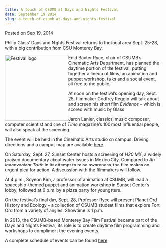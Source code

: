 ```yaml
---
title: A touch of CSUMB at Days and Nights Festival
date: September 19 2014
slug: a-touch-of-csumb-at-days-and-nights-festival
---
```


 



<span class="date">Posted on Sep 19, 2014    </span>
<p>Philip Glass&#x2019; Days and Nights Festival returns to the local area
Sept. 25-28, with a big contribution from CSU Monterey Bay.</p>
<p><img alt="Festival logo" src="https://news.csumb.edu/sites/default/files/65/attachments/news/images/festival_logo.png" style="width:204px; height:212px; float:left">Enid Baxter Ryce,
chair of CSUMB&#x2019;s Cinematic Arts Department, has planned the daytime
portion of the festival, putting together a lineup of films, an
animation and puppet workshop, talks and a social event, all free
to the public.</img></p>
<p>At noon on the festival&#x2019;s opening day, Sept. 25, filmmaker
Godfrey Reggio will talk about and screen his short film
<em>Evidence</em> &#x2013; which is scored with music by Glass.</p>
<p>Jaron Lanier, classical music composer, computer scientist and
one of <em>Time</em> magazine&#x2019;s 100 most influential people, will
also speak at the screening.</p>
<p>The event will be held in the Cinematic Arts studio on campus.
Driving directions and a campus map are available <a href="https://csumb.edu/maps" rel="nofollow">here</a>.</p>
<p>On Saturday, Sept. 27, Sunset Center hosts a screening of
<em>H20 MX</em>, a widely praised documentary about water issues in
Mexico City. Compared to <em>An Inconvenient Truth</em> in its
attempt to raise awareness, the film makes an urgent plea for
action. A discussion with the filmmakers will follow.</p>
<p>At 4 p.m., Soyeon Kim, a professor of animation at CSUMB, will
lead a spaceship-themed puppet and animation workshop in Sunset
Center&#x2019;s lobby, followed at 6 p.m. by a pizza party for
youngsters.</p>
<p>On the festival&#x2019;s final day, Sept. 28, Professor Ryce will
present Planet Ord History and Ecology &#x2013; a collection of CSUMB
student films that explore Fort Ord from a variety of angles.
Showtime is 1 p.m.</p>
<p>In 2013, the CSUMB-based Monterey Bay Film Festival became part
of the Days and Nights Festival; its role is to create daytime film
programming and workshops to compliment the evening events.</p>
<p>A complete schedule of events can be found <a href="https://daysandnightsfestival.com" rel="nofollow">here</a>.&#xA0;</p>





```
